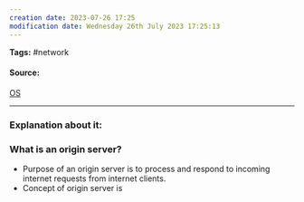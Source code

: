 ```yaml
---
creation date: 2023-07-26 17:25
modification date: Wednesday 26th July 2023 17:25:13
---
```


**Tags:** #network  

#### Source:
[OS](https://www.cloudflare.com/learning/cdn/glossary/origin-server/)

--------------------------------------

### Explanation about it:

### What is an origin server?

* Purpose of an origin server is to process and respond to incoming internet requests from internet clients.
* Concept of origin server is 